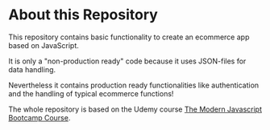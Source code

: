 # About this Repository

This repository contains basic functionality to create an ecommerce app based on JavaScript.

It is only a "non-production ready" code because it uses JSON-files for data handling.

Nevertheless it contains production ready functionalities like authentication and the handling of typical ecommerce functions!

The whole repository is based on the Udemy course [The Modern Javascript Bootcamp Course](https://www.udemy.com/course/javascript-beginners-complete-tutorial/).